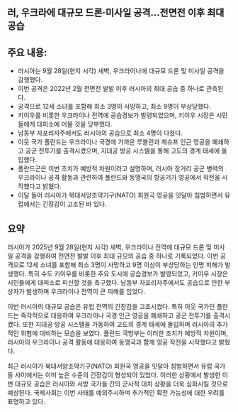 ## 러, 우크라에 대규모 드론·미사일 공격…전면전 이후 최대 공습

## 주요 내용:
*   러시아는 9월 28일(현지 시각) 새벽, 우크라이나에 대규모 드론 및 미사일 공격을 감행했다.
*   이번 공격은 2022년 2월 전면전 발발 이후 러시아의 최대 공습 중 하나로 관측된다.
*   공격으로 12세 소녀를 포함해 최소 3명이 사망하고, 최소 9명이 부상당했다.
*   키이우를 비롯한 우크라이나 전역에 공습경보가 발령되었으며, 키이우 시장은 시민들에게 대피소에 머물 것을 당부했다.
*   남동부 자포리자주에서도 러시아의 공습으로 최소 4명이 다쳤다.
*   이웃 국가 폴란드는 우크라이나 국경에 가까운 루블린과 제슈프 인근 영공을 폐쇄하고 공군 전투기를 출격시켰으며, 지대공 방공 시스템을 통해 고도의 경계 태세에 돌입했다.
*   폴란드군은 이번 조치가 예방적 차원이라고 설명하며, 러시아 장거리 공군 병력의 우크라이나 공격 활동과 관련하여 폴란드와 동맹국의 항공기가 영공에서 작전을 시작했다고 밝혔다.
*   이달 들어 러시아가 북대서양조약기구(NATO) 회원국 영공을 잇달아 침범하면서 유럽에서는 긴장감이 고조된 바 있다.

## 요약
러시아가 2025년 9월 28일(현지 시각) 새벽, 우크라이나 전역에 대규모 드론 및 미사일 공격을 감행하여 전면전 발발 이후 최대 규모의 공습 중 하나로 기록되었다. 이번 공격으로 12세 소녀를 포함해 최소 3명이 사망하고 9명 이상이 부상당하는 인명 피해가 발생했다. 특히 수도 키이우를 비롯한 주요 도시에 공습경보가 발령되었고, 키이우 시장은 시민들에게 대피소로 피신할 것을 촉구했다. 남동부 자포리자주에서도 공습으로 인한 부상자가 발생하며 우크라이나 전역이 큰 피해를 입었다.

이번 러시아의 대규모 공습은 유럽 전역의 긴장감을 고조시켰다. 특히 이웃 국가인 폴란드는 즉각적으로 대응하여 우크라이나 국경 인근 영공을 폐쇄하고 공군 전투기를 출격시켰다. 또한 지대공 방공 시스템을 가동하여 고도의 경계 태세에 돌입하며 러시아의 추가적인 위협에 대비하는 모습을 보였다. 폴란드 국방부는 이러한 조치가 예방적 차원이며, 러시아의 우크라이나 공격 활동에 대응하여 동맹국과 함께 영공 작전을 시작했다고 밝혔다.

최근 러시아가 북대서양조약기구(NATO) 회원국 영공을 잇달아 침범하면서 유럽 국가들 사이에서는 이미 높은 수준의 긴장감이 형성되어 있었다. 이러한 상황에서 발생한 이번 대규모 공습은 러시아와 서방 국가들 간의 군사적 대치 상황을 더욱 심화시킬 것으로 예상된다. 국제사회는 이번 사태를 예의주시하며 추가적인 확전 가능성에 대한 우려를 표명하고 있다.
